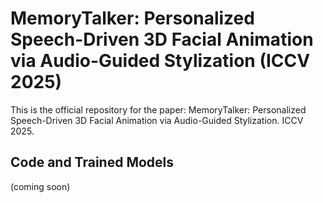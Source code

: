 # MemoryTalker: Personalized Speech-Driven 3D Facial Animation via Audio-Guided Stylization (ICCV 2025)

This is the official repository for the paper:  MemoryTalker: Personalized Speech-Driven 3D Facial Animation via Audio-Guided Stylization. ICCV 2025.

## Code and Trained Models

(coming soon)
